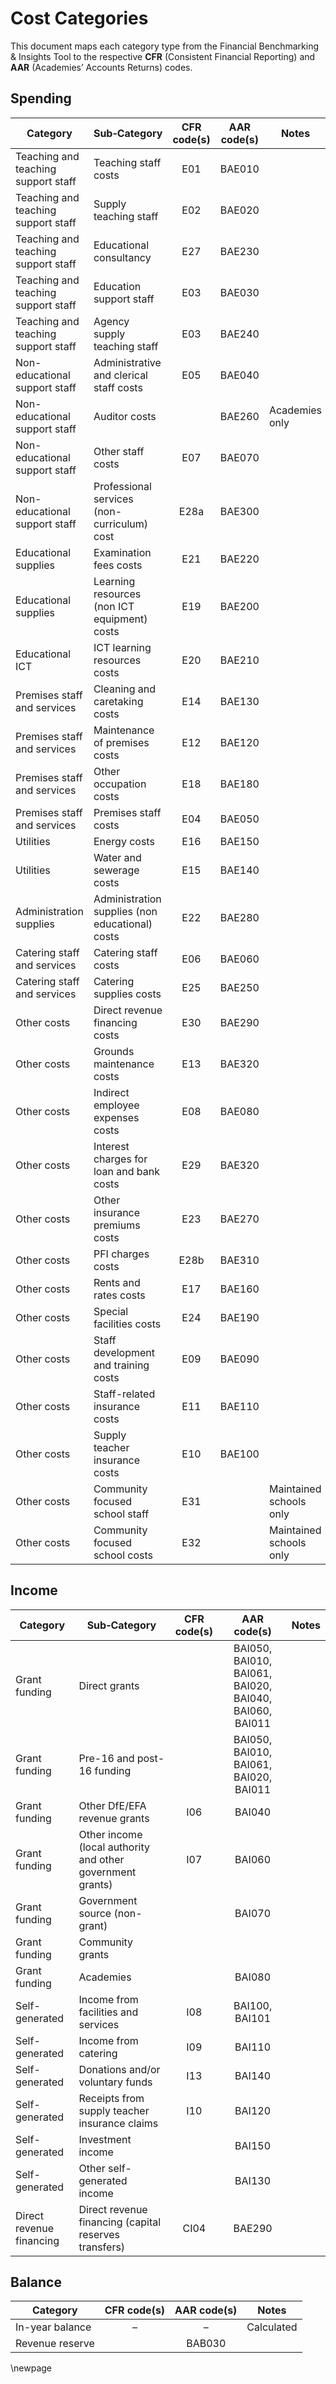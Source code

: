 # Cost Categories

This document maps each category type from the Financial Benchmarking & Insights Tool to the respective **CFR**
(Consistent Financial Reporting) and **AAR** (Academies’ Accounts Returns) codes.

## Spending

| Category                            | Sub‑Category                                    | CFR code(s) | AAR code(s) | Notes                   |
|-------------------------------------|-------------------------------------------------|:-----------:|:-----------:|-------------------------|
| Teaching and teaching support staff | Teaching staff costs                            |     E01     |   BAE010    |                         |
| Teaching and teaching support staff | Supply teaching staff                           |     E02     |   BAE020    |                         |
| Teaching and teaching support staff | Educational consultancy                         |     E27     |   BAE230    |                         |
| Teaching and teaching support staff | Education support staff                         |     E03     |   BAE030    |                         |
| Teaching and teaching support staff | Agency supply teaching staff                    |     E03     |   BAE240    |                         |
| Non-educational support staff       | Administrative and clerical staff costs         |     E05     |   BAE040    |                         |
| Non-educational support staff       | Auditor costs                                   |             |   BAE260    | Academies only          |
| Non-educational support staff       | Other staff costs                               |     E07     |   BAE070    |                         |
| Non-educational support staff       | Professional services (non-curriculum) cost     |    E28a     |   BAE300    |                         |
| Educational supplies                | Examination fees costs                          |     E21     |   BAE220    |                         |
| Educational supplies                | Learning resources (non ICT equipment) costs    |     E19     |   BAE200    |                         |
| Educational ICT                     | ICT learning resources costs                    |     E20     |   BAE210    |                         |
| Premises staff and services         | Cleaning and caretaking costs                   |     E14     |   BAE130    |                         |
| Premises staff and services         | Maintenance of premises costs                   |     E12     |   BAE120    |                         |
| Premises staff and services         | Other occupation costs                          |     E18     |   BAE180    |                         |  
| Premises staff and services         | Premises staff costs                            |     E04     |   BAE050    |                         |
| Utilities                           | Energy costs                                    |     E16     |   BAE150    |                         |
| Utilities                           | Water and sewerage costs                        |     E15     |   BAE140    |                         |
| Administration supplies             | Administration supplies (non educational) costs |     E22     |   BAE280    |                         |
| Catering staff and services         | Catering staff costs                            |     E06     |   BAE060    |                         |
| Catering staff and services         | Catering supplies costs                         |     E25     |   BAE250    |                         |
| Other costs                         | Direct revenue financing costs                  |     E30     |   BAE290    |                         |
| Other costs                         | Grounds maintenance costs                       |     E13     |   BAE320    |                         |
| Other costs                         | Indirect employee expenses costs                |     E08     |   BAE080    |                         |  
| Other costs                         | Interest charges for loan and bank costs        |     E29     |   BAE320    |                         |
| Other costs                         | Other insurance premiums costs                  |     E23     |   BAE270    |                         |
| Other costs                         | PFI charges costs                               |    E28b     |   BAE310    |                         |
| Other costs                         | Rents and rates costs                           |     E17     |   BAE160    |                         |
| Other costs                         | Special facilities costs                        |     E24     |   BAE190    |                         |
| Other costs                         | Staff development and training costs            |     E09     |   BAE090    |                         |
| Other costs                         | Staff-related insurance costs                   |     E11     |   BAE110    |                         |
| Other costs                         | Supply teacher insurance costs                  |     E10     |   BAE100    |                         |
| Other costs                         | Community focused school staff                  |     E31     |             | Maintained schools only |
| Other costs                         | Community focused school costs                  |     E32     |             | Maintained schools only |

## Income

| Category                 | Sub‑Category                                               | CFR code(s) |                      AAR code(s)                       | Notes |
|--------------------------|------------------------------------------------------------|:-----------:|:------------------------------------------------------:|-------|
| Grant funding            | Direct grants                                              |             | BAI050, BAI010, BAI061, BAI020, BAI040, BAI060, BAI011 |       |
| Grant funding            | Pre-16 and post-16 funding                                 |             |         BAI050, BAI010, BAI061, BAI020, BAI011         |       |
| Grant funding            | Other DfE/EFA revenue grants                               |     I06     |                         BAI040                         |       |
| Grant funding            | Other income (local authority and other government grants) |     I07     |                         BAI060                         |       |
| Grant funding            | Government source (non-grant)                              |             |                         BAI070                         |       |
| Grant funding            | Community grants                                           |             |                                                        |       |
| Grant funding            | Academies                                                  |             |                         BAI080                         |       |
| Self-generated           | Income from facilities and services                        |     I08     |                     BAI100, BAI101                     |       |
| Self-generated           | Income from catering                                       |     I09     |                         BAI110                         |       |
| Self-generated           | Donations and/or voluntary funds                           |     I13     |                         BAI140                         |       |
| Self-generated           | Receipts from supply teacher insurance claims              |     I10     |                         BAI120                         |       |
| Self-generated           | Investment income                                          |             |                         BAI150                         |       |
| Self-generated           | Other self-generated income                                |             |                         BAI130                         |       |
| Direct revenue financing | Direct revenue financing (capital reserves transfers)      |    CI04     |                         BAE290                         |       |

## Balance

| Category        | CFR code(s) | AAR code(s) |   Notes    |
|-----------------|:-----------:|:-----------:|:----------:|
| In-year balance |      –      |      –      | Calculated |
| Revenue reserve |             |   BAB030    |            |

<!-- Leave the rest of this page blank -->
\newpage
